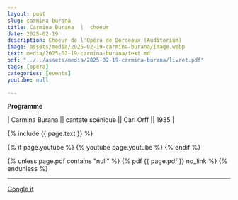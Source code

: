 ```yaml
---
layout: post
slug: carmina-burana
title: Carmina Burana  |  choeur
date: 2025-02-19
description: Choeur de l'Opéra de Bordeaux (Auditorium)
image: assets/media/2025-02-19-carmina-burana/image.webp
text: media/2025-02-19-carmina-burana/text.md
pdf: "../../assets/media/2025-02-19-carmina-burana/livret.pdf"
tags: [opera]
categories: [events]
youtube: null

---
```


**Programme** | Carmina Burana || cantate scénique || Carl Orff || 1935 |

{% include  {{ page.text }} %}

{% if page.youtube %}
  {% youtube page.youtube %}
{% endif %}

{% unless page.pdf contains "null" %}
  {% pdf {{ page.pdf }} no_link %}
{% endunless %}

---

<div>
    <p style="text-align: left;"> <a href="https://www.google.com/search?q=Carmina+Burana+choeur+Choeur+de+l'Opéra+de+Bordeaux+(Auditorium)+2025-02-19" target="_blank">Google it</a> </p>
</div>

